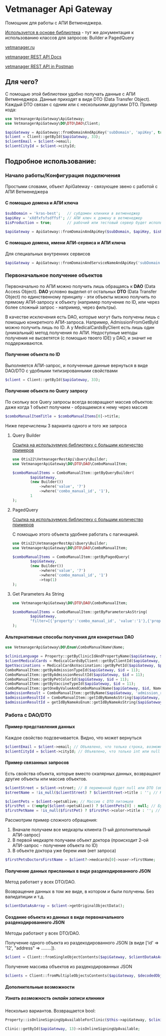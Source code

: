 
# Vetmanager Api Gateway

Помощник для работы с АПИ Ветменеджера.

[Используется в основе библиотека](https://github.com/otis22/vetmanager-rest-api) -
тут же документация к использованию классов для запросов: Builder и PagedQuery

[vetmanager.ru](https://vetmanager.ru/)

[vetmanager REST API Docs](https://help.vetmanager.cloud/article/3029)

[vetmanager REST API in Postman](https://www.postman.com/vetmanager/workspace/vetmanager-api/collection/23836400-17133b76-0f52-4bb4-8b38-28a64781074e)

## Для чего?
С помощью этой библиотеки удобно получать данные с АПИ Ветменеджера. Данные приходят в виде DTO (Data Transfer Object).
Каждый DTO связан с одним или с несколькими другими DTO.
Пример кода:
```php
use VetmanagerApiGateway\ApiGateway;
use VetmanagerApiGateway\DO\DTO\DAO\Client;

$apiGateway = ApiGateway::fromDomainAndApiKey('subDomain', 'apiKey', true):
$client = Client::getById($apiGateway, 33);
$clientEmail = $client->email;
$clientCityId = $client->cityId; 
```

## Подробное использование:
### Начало работы/Конфигурация подключения
Простыми словами, объект ApiGateway - связующее звено с работой с АПИ Ветменеджера
#### С помощью домена и АПИ ключа
```php
$subDomain = 'kras-best';   // субдомен клиники в ветменеджер
$apiKey = 'xXdfxfsfsdffsf'; // АПИ ключ к домену в ветменеджер
$isProduction = true;       // рабочий или тестовый сервер будет использоваться

$apiGateway = ApiGateway::fromDomainAndApiKey($subDomain, $apiKey, $isProduction):
```
#### С помощью домена, имени АПИ-сервиса и АПИ ключа
Для специальных внутренних сервисов
```php
$apiGateway = ApiGateway::fromDomainAndServiceNameAndApiKey('subDomain', 'serviceName', 'apiKey', true):
```
### Первоначальное получение объектов
Первоначально по АПИ можно получить лишь обращаясь к **DAO** (Data Access Object). **DAO** условно выделил от остальных
**DTO** (Data Transfer Object) по единственному принципу - эти объекты можно получить по прямому АПИ-запросу к объекту 
(например получение по ID, или через более сложный запрос - например, через фильтры).

В качестве исключения есть DAO, которые могут быть получены лишь с помощью конкретного АПИ-запроса. Например,
AdmissionFromGetById можно получить лишь по ID. А у MedicalCardsByClient есть лишь один (уникальный) метод получения по
АПИ. Недоступные методы получения не высветятся (с помощью твоего IDE) у DAO, и значит не поддерживаются. 
#### Получение объекта по ID
Выполняется АПИ-запрос, и полученные данные вернуться в виде DAO/DTO с удобными типизированными свойствами
```php
$client = Client::getById($apiGateway, 33);
```
#### Получение объекта по Query запросу
По скольку все Query запросы всегда возвращают массив объектов: даже когда 1 объект получаем - обращаемся к нему через массив
```php
$comboManualItemTitle = $comboManualItems[0]->title;
```
Ниже перечислены 3 варианта одного и того же запроса
1) Query Builder

    [Ссылка на используемую библиотеку с большим количество примеров](https://github.com/otis22/vetmanager-rest-api)
    ```php
    use Otis22\VetmanagerRestApi\Query\Builder;
    use VetmanagerApiGateway\DO\DTO\DAO\ComboManualItem;
    
    $comboManualItems = ComboManualItem::getByQueryBuilder(
            $apiGateway,
            (new Builder())
                ->where('value', '7')
                ->where('combo_manual_id', '1'),
            1
    );
    ```
2) PagedQuery

   [Ссылка на используемую библиотеку с большим количество примеров](https://github.com/otis22/vetmanager-rest-api)

    С помощью этого объекта удобнее работать с пагинацией.
    ```php
    use Otis22\VetmanagerRestApi\Query\Builder;
    use VetmanagerApiGateway\DO\DTO\DAO\ComboManualItem;
    
    $comboManualItems = ComboManualItem::getByPagedQuery(
            $apiGateway,
            (new Builder())
                ->where('value', '7')
                ->where('combo_manual_id', '1')
                ->top(1)
    );
    ```
3) Get Parameters As String
    ```php
    use VetmanagerApiGateway\DO\DTO\DAO\ComboManualItem;
    
    $comboManualItems = ComboManualItem::getByParametersAsString(
            $apiGateway,
            "filter=[{'property':'combo_manual_id', 'value':'1'},{'property':'value', 'value':'7'}]&limit=1"
    );
    ```
#### Альтернативные способы получения для конкретных DAO
```php
use VetmanagerApiGateway\DO\Enum\ComboManualName\Name;

$clinicLanguage = Property::getByClinicIdAndPropertyName($apiGateway, $clinicId = 13, 'lang')->title;
$clientMedicalCards = MedicalCardsByClient::getByClientId($apiGateway, $clientId = 77);
$petVaccinations = MedicalCardAsVaccination::getByPetId($apiGateway, $petId = 11);
ComboManualItem::getByAdmissionTypeId($apiGateway, $id = 11);
ComboManualItem::getByAdmissionResultId($apiGateway, $id = 11);
ComboManualItem::getByPetColorId($apiGateway, $id = 11);
ComboManualItem::getByVaccineTypeId($apiGateway, $id = 11);
ComboManualItem::getOneByValueAndComboManualName($apiGateway, $id, Name::AdmissionResult);
$admissionResult = ComboManualItem::getByName($apiGateway, 'admission_result');
$admissionResultId = ComboManualItem::getIdByNameAsString($apiGateway, 'admission_result');
$admissionResultId = getIdByNameAsEnum::getIdByNameAsString($apiGateway, Name::AdmissionResult);
```
### Работа с DAO/DTO
#### Пример представления данных
Каждое свойство подсвечивается. Видно, что может вернуться
```php
$clientEmail = $client->email; // Объявлено, что только строка, возможно пустая
$clientCityId = $client->cityId; // Объявлено, что только int или null может прийти
```
#### Пример связанных запросов
Есть свойства объекта, которые вместо скалярных данных, возвращают другие объекты или массив объектов.
```php
$clientStreet = $client->street; // В переменной будет null или DTO (объект данных со свойствами)
$streetName = !is_null($clientStreet) ? $clientStreet->title : ''; // Название улицы или пустая строка

$clientPets = $client->petsAlive; // Массив с DTO питомцев 
$firstPet = (!empty($client->petsAlive)) ? $clientPets[0] : null; // Будет DTO Pet или null
$firstPetName = !is_null($firstPet) ? $firstPet->color->title : ''; // Получение названия цвета питомца
```
Рассмотрим пример сложного обращения:
1) Вначале получаем все медкарты клиента (1-ый дополнительный АПИ-запрос)
2) В первой медкарте получаем объект доктора (происходит 2-ой АПИ-запрос - получение объекта по ID)
3) В объекте доктора уже берем имя (нет запроса)
```php
$firstPetsDoctorsFirstName = $client?->medcards[0]->user->firstName;
```
#### Получение данных присланных в виде раздекодированного JSON
Метод работает у всех DTO/DAO.

Возвращение данных в том же виде, в котором и были получены. Без валидатиции и т.д.
```php
$clientDataAsArray = $client->getOriginalObjectData();
```
#### Создание объекта из данных в виде первоначального раздекодированного JSON
Методы работают у всех DTO/DAO.

Получение одного объекта из раздекодированного JSON (в виде ['id' => '12', "address" => ........]).
```php
$client = Client::fromSingleObjectContents($apiGateway, $clientDataAsArray);
```
Получение массива объектов из раздекодированных JSON
```php
$clients = Client::fromMultipleObjectsContents($apiGateway, $decodedObjects);
```
#### Дополнительные возможности
##### Узнать возможность онлайн записи клиники
Несколько вариантов. Возвращается bool:
```php
Property::isOnlineSigningUpAvailableForClinic($this->apiGateway, $clinicId = 13);
```
```php
Clinic::getById($apiGateway, 13)->isOnlineSigningUpAvailable;
```

